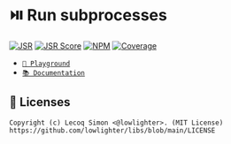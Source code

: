 # ⏯️ Run subprocesses

[![JSR](https://jsr.io/badges/@libs/run)](https://jsr.io/@libs/run) [![JSR Score](https://jsr.io/badges/@libs/run/score)](https://jsr.io/@libs/run)
[![NPM](https://img.shields.io/npm/v/@lowlighter%2Frun?logo=npm&labelColor=cb0000&color=183e4e)](https://www.npmjs.com/package/@lowlighter/run) [![Coverage](https://libs-coverage.lecoq.io/run/badge.svg)](https://libs-coverage.lecoq.io/run)

- [`🦕 Playground`](https://libs.lecoq.io/run)
- [`📚 Documentation`](https://jsr.io/@libs/run/doc)

## 📜 Licenses

```
Copyright (c) Lecoq Simon <@lowlighter>. (MIT License)
https://github.com/lowlighter/libs/blob/main/LICENSE
```
